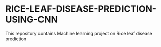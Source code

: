 # RICE-LEAF-DISEASE-PREDICTION-USING-CNN
This repository contains Machine learning project on Rice leaf disease prediction
